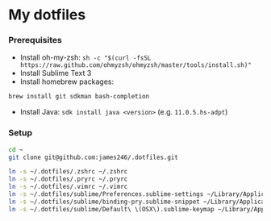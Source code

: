 # My dotfiles

### Prerequisites

- Install oh-my-zsh: `sh -c "$(curl -fsSL https://raw.github.com/ohmyzsh/ohmyzsh/master/tools/install.sh)"`
- Install Sublime Text 3
- Install homebrew packages:

```bash
brew install git sdkman bash-completion
```

- Install Java: `sdk install java <version>` (e.g. `11.0.5.hs-adpt`)

### Setup

```bash
cd ~
git clone git@github.com:james246/.dotfiles.git

ln -s ~/.dotfiles/.zshrc ~/.zshrc
ln -s ~/.dotfiles/.pryrc ~/.pryrc
ln -s ~/.dotfiles/.vimrc ~/.vimrc
ln -s ~/.dotfiles/sublime/Preferences.sublime-settings ~/Library/Application\ Support/Sublime\ Text\ 3/Packages/User/Preferences.sublime-settings
ln -s ~/.dotfiles/sublime/binding-pry.sublime-snippet ~/Library/Application\ Support/Sublime\ Text\ 3/Packages/User/binding-pry.sublime-snippet
ln -s ~/.dotfiles/sublime/Default\ \(OSX\).sublime-keymap ~/Library/Application\ Support/Sublime\ Text\ 3/Packages/User/Default\ \(OSX\).sublime-keymap
```
